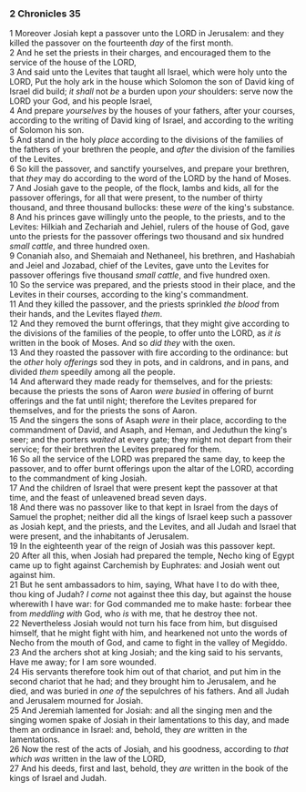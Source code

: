 ### 2 Chronicles 35

1 Moreover Josiah kept a passover unto the LORD in Jerusalem: and they killed the passover on the fourteenth *day* of the first month.  
2 And he set the priests in their charges, and encouraged them to the service of the house of the LORD,  
3 And said unto the Levites that taught all Israel, which were holy unto the LORD, Put the holy ark in the house which Solomon the son of David king of Israel did build; *it shall* not *be* a burden upon *your* shoulders: serve now the LORD your God, and his people Israel,  
4 And prepare *yourselves* by the houses of your fathers, after your courses, according to the writing of David king of Israel, and according to the writing of Solomon his son.  
5 And stand in the holy *place* according to the divisions of the families of the fathers of your brethren the people, and *after* the division of the families of the Levites.  
6 So kill the passover, and sanctify yourselves, and prepare your brethren, that *they* may do according to the word of the LORD by the hand of Moses.  
7 And Josiah gave to the people, of the flock, lambs and kids, all for the passover offerings, for all that were present, to the number of thirty thousand, and three thousand bullocks: these *were* of the king's substance.  
8 And his princes gave willingly unto the people, to the priests, and to the Levites: Hilkiah and Zechariah and Jehiel, rulers of the house of God, gave unto the priests for the passover offerings two thousand and six hundred *small cattle*, and three hundred oxen.  
9 Conaniah also, and Shemaiah and Nethaneel, his brethren, and Hashabiah and Jeiel and Jozabad, chief of the Levites, gave unto the Levites for passover offerings five thousand *small cattle*, and five hundred oxen.  
10 So the service was prepared, and the priests stood in their place, and the Levites in their courses, according to the king's commandment.  
11 And they killed the passover, and the priests sprinkled *the blood* from their hands, and the Levites flayed *them*.  
12 And they removed the burnt offerings, that they might give according to the divisions of the families of the people, to offer unto the LORD, as *it is* written in the book of Moses. And so *did they* with the oxen.  
13 And they roasted the passover with fire according to the ordinance: but the *other* holy *offerings* sod they in pots, and in caldrons, and in pans, and divided *them* speedily among all the people.  
14 And afterward they made ready for themselves, and for the priests: because the priests the sons of Aaron *were busied* in offering of burnt offerings and the fat until night; therefore the Levites prepared for themselves, and for the priests the sons of Aaron.  
15 And the singers the sons of Asaph *were* in their place, according to the commandment of David, and Asaph, and Heman, and Jeduthun the king's seer; and the porters *waited* at every gate; they might not depart from their service; for their brethren the Levites prepared for them.  
16 So all the service of the LORD was prepared the same day, to keep the passover, and to offer burnt offerings upon the altar of the LORD, according to the commandment of king Josiah.  
17 And the children of Israel that were present kept the passover at that time, and the feast of unleavened bread seven days.  
18 And there was no passover like to that kept in Israel from the days of Samuel the prophet; neither did all the kings of Israel keep such a passover as Josiah kept, and the priests, and the Levites, and all Judah and Israel that were present, and the inhabitants of Jerusalem.  
19 In the eighteenth year of the reign of Josiah was this passover kept.  
20 After all this, when Josiah had prepared the temple, Necho king of Egypt came up to fight against Carchemish by Euphrates: and Josiah went out against him.  
21 But he sent ambassadors to him, saying, What have I to do with thee, thou king of Judah? *I come* not against thee this day, but against the house wherewith I have war: for God commanded me to make haste: forbear thee from *meddling with* God, who *is* with me, that he destroy thee not.  
22 Nevertheless Josiah would not turn his face from him, but disguised himself, that he might fight with him, and hearkened not unto the words of Necho from the mouth of God, and came to fight in the valley of Megiddo.  
23 And the archers shot at king Josiah; and the king said to his servants, Have me away; for I am sore wounded.  
24 His servants therefore took him out of that chariot, and put him in the second chariot that he had; and they brought him to Jerusalem, and he died, and was buried in *one of* the sepulchres of his fathers. And all Judah and Jerusalem mourned for Josiah.  
25 And Jeremiah lamented for Josiah: and all the singing men and the singing women spake of Josiah in their lamentations to this day, and made them an ordinance in Israel: and, behold, they *are* written in the lamentations.  
26 Now the rest of the acts of Josiah, and his goodness, according to *that which was* written in the law of the LORD,  
27 And his deeds, first and last, behold, they *are* written in the book of the kings of Israel and Judah.  
